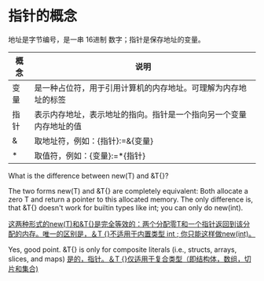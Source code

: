  指针的概念
 ========
地址是字节编号，是一串 16进制 数字；指针是保存地址的变量。

| 概念 | 说明                                                         |
| ---- | ------------------------------------------------------------ |
| 变量 | 是一种占位符，用于引用计算机的内存地址。可理解为内存地址的标签 |
| 指针 | 表示内存地址，表示地址的指向。指针是一个指向另一个变量内存地址的值 |
| &    | 取地址符，例如：{指针}:=&{变量}                              |
| *    | 取值符，例如：{变量}:=*{指针}                                |


What is the difference between new(T) and &T{}?

The two forms new(T) and &T{} are completely equivalent: Both allocate a zero T and return a pointer to this allocated memory. The only difference is, that &T{} doesn't work for builtin types like int; you can only do new(int).

<u>这两种形式的new(T)和&T{}是完全等效的：两个分配零T和一个指针返回到该分配的内存。唯一的区别是，＆T {}不适用于内置类型 int ; 你只能这样做new(int)。</u>

Yes, good point. &T{} is only for composite literals (i.e., structs, arrays, slices, and maps)
<u>是的，指针。＆T {}仅适用于复合类型（即结构体，数组，切片和集合)</u>


